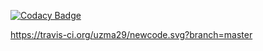 
[![Codacy Badge](https://api.codacy.com/project/badge/Grade/d4e03f9faa544bb488a5e63702d93df6)](https://app.codacy.com/app/uzma29/newcode?utm_source=github.com&utm_medium=referral&utm_content=uzma29/newcode&utm_campaign=Badge_Grade_Dashboard)

https://travis-ci.org/uzma29/newcode.svg?branch=master
